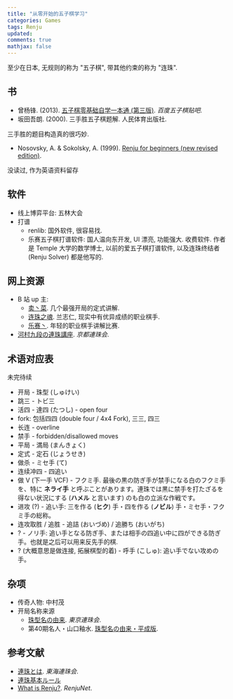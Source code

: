 ```yaml
---
title: "从零开始的五子棋学习"
categories: Games
tags: Renju
updated:
comments: true
mathjax: false
---
```


至少在日本, 无规则的称为 "五子棋", 带其他约束的称为 "连珠".

<!-- more -->

## 书

- 曾杨锋. (2013). [五子棋零基础自学一本通 (第三版)](https://shiina18.github.io/assets/docs/五子棋零基础自学一本通.pdf). *百度五子棋贴吧*.
- 坂田吾朗. (2000). 三手胜五子棋题解. 人民体育出版社.

三手胜的题目构造真的很巧妙.

- Nosovsky, A. & Sokolsky, A. (1999). [Renju for beginners (new revised edition)](https://renju.se/rif/nosovsky/renjuforbeginners.pdf).

没读过, 作为英语资料留存

## 软件

- 线上博弈平台: 五林大会
- 打谱
    - renlib: 国外软件, 很容易找.
    - 乐赛五子棋打谱软件: 国人温向东开发, UI 漂亮, 功能强大. 收费软件. 作者是 Temple 大学的数学博士, 以前的爱五子棋打谱软件, 以及连珠终结者 (Renju Solver) 都是他写的.

## 网上资源

- B 站 up 主:
    - [卖丶菜](https://space.bilibili.com/28742590). 几个最强开局的定式讲解.
    - [连珠之魂](https://space.bilibili.com/135341585/). 兰志仁, 现实中有优异成绩的职业棋手.
    - [乐赛丶](https://space.bilibili.com/291338278/). 年轻的职业棋手讲解比赛.
- [河村九段の連珠講座](http://www.kyogo.org/contents/kouza.html). *京都連珠会*.

## 术语对应表

未完待续

- 开局 - 珠型 (しゅけい)
- 跳三 - トビ三
- 活四 - 達四 (たつし) - open four
- fork: 包括四四 (double four / 4x4 Fork), 三三, 四三
- 长连 - overline
- 禁手 - forbidden/disallowed moves
- 平局 - 満局 (まんきょく)
- 定式 - 定石 (じょうせき)
- 做杀 - ミセ手 (て)
- 连续冲四 - 四追い
- 做 V (下一手 VCF) - フクミ手. 最後の黒の防ぎ手が禁手になる白のフクミ手を、特に **ネライ手** と呼ぶことがあります。連珠では黒に禁手を打たざるを得ない状況にする (**ハメル** と言います) のも白の立派な作戦です。
- 进攻 (?) - 追い手: 三を作る (**ヒク**) 手・四を作る (**ノビル**) 手・ミセ手・フクミ手の総称。
- 连攻取胜 / 追胜 - 追詰 (おいづめ) / 追勝ち (おいがち)
- ? - ノリ手: 追い手となる防ぎ手、または相手の四追い中に四ができる防ぎ手。也就是之后可以用来反先手的棋.
- ? (大概意思是做连接, 拓展棋型的着) - 呼手 (こしゅ): 追い手でない攻めの手。

## 杂项

- 传奇人物: 中村茂
- 开局名称来源 
    - [珠型名の由来](http://renju.jp/db/dictionary/syukei/). *東京連珠会*.
    - 第40期名人・山口釉水. [珠型名の由来・平成版](http://table28.renju.info/PageVisitor/Essay/NicknameOfOpenings.php).

## 参考文献

- [連珠とは](http://tokai-renjukai.pya.jp/info/Renju.html). *東海連珠会*.
- [連珠基本ルール](http://matsurenju.game.coocan.jp/kihon_rule.htm)
- [What is Renju?](https://www.renju.net/study/rules.php). *RenjuNet*.